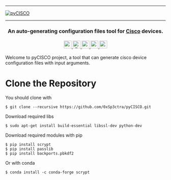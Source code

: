 <hr>
  <a href="https://github.com/0xSp3ctra/pyCISCO">
    <img src="https://www.awnmtech.com/wp-content/uploads/2019/11/Cisco-Systems-executive-departures.png" align="center" alt="pyCISCO" title="Awesome Flipper Zero">
  </a>
<hr>

<h3 align="center">
  An auto-generating configuration files tool for <a href="https://cisco.com">Cisco</a> devices.<br><br>
  <a href="#">
    <img src="https://img.shields.io/badge/py-CISCO-red" alt="pyCISCO" height=24>
    <img src="https://img.shields.io/badge/powered%20by-UVSQ-purple" alt="Powered by UVSQ students" height=24>
    <img src="https://img.shields.io/github/repo-size/0xSp3ctra/pyCISCO?color=yellow" alt="pyCISCO" height=24>
    <img src="https://img.shields.io/github/commit-activity/m/0xSp3ctra/pyCISCO" alt="pyCISCO" height=24>
    <img src="https://img.shields.io/badge/version-1.0-orange" alt="pyCISCO" height=24>
  </a>
</h3>

Welcome to pyCISCO project, a tool that can generate cisco device configuration files with input arguments.
# Clone the Repository
You should clone with 
```shell
$ git clone --recursive https://github.com/0xSp3ctra/pyCISCO.git
```
Download required libs
```shell
$ sudo apt-get install build-essential libssl-dev python-dev
```

Download required modules with pip
```shell
$ pip install scrypt
$ pip install passlib
$ pip install backports.pbkdf2
```

Or with conda
```shell
$ conda install -c conda-forge scrypt
```
